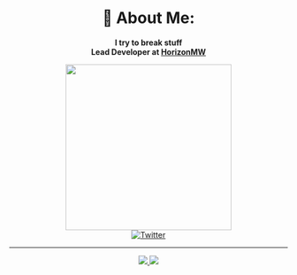 <div id="header" align="center">

# 💸 About Me:

**I try to break stuff**  
**Lead Developer at [HorizonMW](https://github.com/HorizonMW/HorizonMW-Client)** 

<img src="https://sweezy-cursors.com/wp-content/uploads/cursor/adventure-time-bmo-vhs-mode-animated/adventure-time-bmo-vhs-mode-animated-custom-cursor.gif" width=300>
<div>
<a href="https://x.com/svindlerr">
    <img src="https://img.shields.io/badge/Twitter-blue?logo=x&logoColor=white&style=for-the-badge" alt="Twitter">
</a>

---

<a href="https://encrypted-tbn0.gstatic.com/images?q=tbn:ANd9GcS9MsN4oOlCsO60FIuQWnFBLjD9oFD7OWeXTQ&s">
    <img src="https://github-readme-streak-stats-teal-eight.vercel.app/?user=svind1er&theme=material-palenight&hide_border=true&background=45%2CEB545400%2CEB545400&dates=EB545400&stroke=C844EB36">
</a>
<a href="https://encrypted-tbn0.gstatic.com/images?q=tbn:ANd9GcS9MsN4oOlCsO60FIuQWnFBLjD9oFD7OWeXTQ&s">
    <img src="https://github-readme-stats.vercel.app/api/top-langs/?username=svind1er&size_weight=0.5&count_weight=0.5&layout=compact&theme=material-palenight&background=EB545400dates=EB545400&hide_border=true"
</a>

